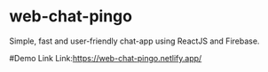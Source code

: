 # web-chat-pingo
Simple, fast and user-friendly chat-app using ReactJS and Firebase.

#Demo Link
Link:https://web-chat-pingo.netlify.app/
